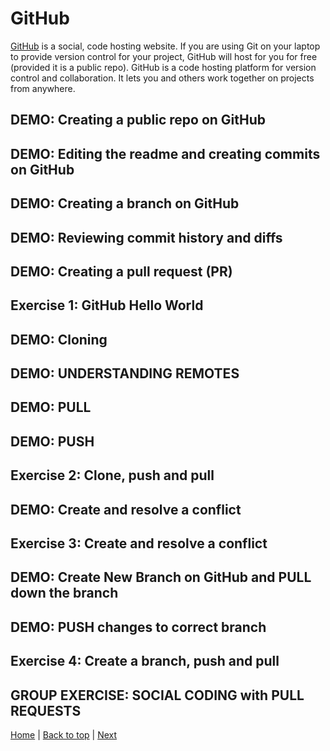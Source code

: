 # GitHub

[GitHub](https://github.com/) is a social, code hosting website.  If you are using Git on your laptop to provide version control for your project, GitHub will host for you for free (provided it is a public repo). GitHub is a code hosting platform for version control and collaboration. It lets you and others work together on projects from anywhere.

## DEMO: Creating a public repo on GitHub

## DEMO: Editing the readme and creating commits on GitHub

## DEMO: Creating a branch on GitHub

## DEMO: Reviewing commit history and diffs

## DEMO: Creating a pull request (PR)

## Exercise 1: GitHub Hello World

## DEMO: Cloning

## DEMO: UNDERSTANDING REMOTES

## DEMO: PULL

## DEMO: PUSH

## Exercise 2: Clone, push and pull

## DEMO: Create and resolve a conflict

## Exercise 3: Create and resolve a conflict

## DEMO: Create New Branch on GitHub and PULL down the branch

## DEMO: PUSH changes to correct branch

## Exercise 4: Create a branch, push and pull

## GROUP EXERCISE: SOCIAL CODING with PULL REQUESTS

[Home](/)  |  [Back to top](/github/)  |  [Next](/github/1)
